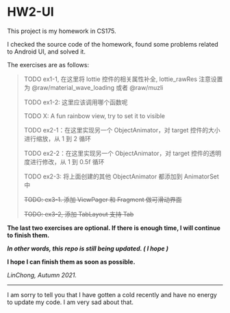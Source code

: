 # HW2-UI

This project is my homework in CS175.

I checked the source code of the homework, found some problems related to Android UI, and solved it.

The exercises are as follows:

>TODO ex1-1, 在这里将 lottie 控件的相关属性补全, lottie_rawRes 注意设置为 @raw/material_wave_loading 或者 @raw/muzli
>
>TODO ex1-2: 这里应该调用哪个函数呢
>
>TODO X: A fun rainbow view, try to set it to visible
>
>TODO ex2-1：在这里实现另一个 ObjectAnimator，对 target 控件的大小进行缩放，从 1 到 2 循环
>
>TODO ex2-2：在这里实现另一个 ObjectAnimator，对 target 控件的透明度进行修改，从 1 到 0.5f 循环
>
>TODO ex2-3: 将上面创建的其他 ObjectAnimator 都添加到 AnimatorSet 中
>
>~~TODO: ex3-1. 添加 ViewPager 和 Fragment 做可滑动界面~~
>
>~~TODO: ex3-2, 添加 TabLayout 支持 Tab~~

**The last two exercises are optional. If there is enough time, I will continue to finish them.**

***In other words, this repo is still being updated. ( I hope )***

**I hope I can finish them as soon as possible.**

*LinChong, Autumn 2021.*

---

I am sorry to tell you that I have gotten a cold recently and have no energy to update my code. I am very sad about that.
